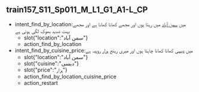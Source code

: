 ## train157_S11_Sp011_M_L1_G1_A1-L_CP
* intent_find_by_location:میں [سمن آباد](location) میں رہتا ہوں اور مجھے کھانا کھانا ہے اور مجھے بہت شدید بھوک لگی ہوئی ہے
	- slot{"location":"سمن آباد"}
	- action_find_by_location
* intent_find_by_cuisine_price:میں [دیسی](cuisine) کھانا کھانا چاہتا ہوں اور میری رینج [ہزار](price) روپیہ ہے
	- slot{"location":"سمن آباد"}
	- slot{"cuisine":"دیسی"}
	- slot{"price":"ہزار"}
	- action_find_by_location_cuisine_price
	- action_restart